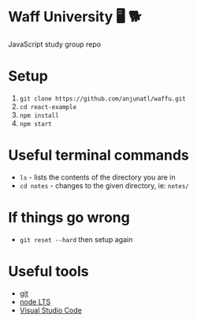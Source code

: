 Waff University 🖥 🐕
===========================
JavaScript study group repo

Setup
===========================
1. `git clone https://github.com/anjunatl/waffu.git`
2. `cd react-example`
3. `npm install`
4. `npm start`

Useful terminal commands
===========================
* `ls` - lists the contents of the directory you are in
* `cd notes` - changes to the given directory, ie: `notes/`

If things go wrong
===========================
* `git reset --hard` then setup again

Useful tools
===========================
- [git](https://git-scm.com/downloads)
- [node LTS](https://nodejs.org/en/download/)
- [Visual Studio Code](https://code.visualstudio.com/)

